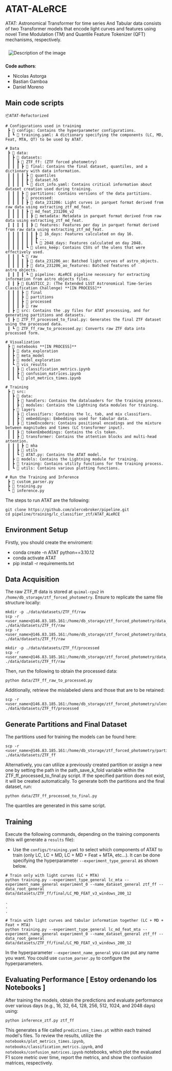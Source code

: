 # ATAT-ALeRCE

ATAT: Astronomical Transformer for time series And Tabular data consists of two Transformer models that encode light curves and features using novel Time Modulation (TM) and Quantile Feature Tokenizer (QFT) mechanisms, respectively.

<img src="https://arxiv.org/html/2405.03078v2/x1.png" alt="Description of the image" style="background-color: white; padding: 10px;">

**Code authors**:
- Nicolas Astorga 
- Bastian Gamboa
- Daniel Moreno

## Main code scripts

```
📦ATAT-Refactorized

# Configurations used in training
 ┣ 📂 configs: Contains the hyperparameter configurations.
 ┃ ┗ 📜 training.yaml: A dictionary specifying the components (LC, MD, Feat, MTA, QT) to be used by ATAT.

# Data
 ┣ 📂 data:
 ┃ ┣ 📂 datasets:
 ┃ ┃ ┣ 📂 ZTF_ff: (ZTF forced photometry)
 ┃ ┃ ┃ ┣ 📂 final: Contains the final dataset, quantiles, and a dictionary with data information.
 ┃ ┃ ┃ ┃ ┣ 📂 quantiles
 ┃ ┃ ┃ ┃ ┣ 📜 dataset.h5
 ┃ ┃ ┃ ┃ ┗ 📜 dict_info.yaml: Contains critical information about dataset creation used during training.
 ┃ ┃ ┃ ┣ 📂 partitions: Contains versions of the data partitions.
 ┃ ┃ ┃ ┣ 📂 processed: 
 ┃ ┃ ┃ ┃ ┣ 📂 data_231206: Light curves in parquet format derived from raw data using extracting_ztf_md_feat.
 ┃ ┃ ┃ ┃ ┣ 📂 md_feat_231206_v2
 ┃ ┃ ┃ ┃ ┃ ┣ 📂 metadata: Metadata in parquet format derived from raw data using extracting_ztf_md_feat.
 ┃ ┃ ┃ ┃ ┃ ┣ 📂 features: Features per day in parquet format derived from raw data using extracting_ztf_md_feat.
 ┃ ┃ ┃ ┃ ┃ ┃ ┣ 📂 16_days: Features calculated on day 16.
 ┃ ┃ ┃ ┃ ┃ ┃ ┣ ...  
 ┃ ┃ ┃ ┃ ┃ ┃ ┗ 📂 2048_days: Features calculated on day 2048.
 ┃ ┃ ┃ ┃ ┗ 📂 ulens_keep: Contains CSVs of the ulens that were effectively used.
 ┃ ┃ ┃ ┗ 📂 raw 
 ┃ ┃ ┃ ┃ ┣ 📂 data_231206_ao: Batched light curves of astro_objects.
 ┃ ┃ ┃ ┃ ┣ 📂 data_231206_ao_features: Batched features of astro_objects.
 ┃ ┃ ┃ ┃ ┗ 📂 pipeline: ALeRCE pipeline necessary for extracting information from astro_objects files.
 ┃ ┃ ┣ 📂 ELASTICC_2: (The Extended LSST Astronomical Time-Series Classification Challenge) **[IN PROCESS]**
 ┃ ┃ ┃ ┣ 📂 final 
 ┃ ┃ ┃ ┣ 📂 partitions
 ┃ ┃ ┃ ┣ 📂 processed 
 ┃ ┃ ┃ ┣ 📂 raw 
 ┃ ┣ 📂 src: Contains the .py files for ATAT processing, and for generating partitions and datasets. 
 ┃ ┣ 📜 ZTF_ff_processed_to_final.py: Generates the final ZTF dataset using the processed data.
 ┃ ┗ 📜 ZTF_ff_raw_to_processed.py: Converts raw ZTF data into processed form.

# Visualization
 ┣ 📂 notebooks **[IN PROCESS]**
 ┃ ┣ 📂 data_exploration 
 ┃ ┣ 📂 meta_model 
 ┃ ┣ 📂 model_exploration
 ┃ ┗ 📂 vis_results 
 ┃ ┃ ┣ 📜 classification_metrics.ipynb 
 ┃ ┃ ┣ 📜 confusion_matrices.ipynb 
 ┃ ┃ ┗ 📜 plot_metrics_times.ipynb 

# Training
 ┣ 📂 src: 
 ┃ ┣ 📂 data:
 ┃ ┃ ┣ 📂 handlers: Contains the dataloaders for the training process.
 ┃ ┃ ┣ 📂 modules: Contains the Lightning data modules for training.
 ┃ ┣ 📂 layers 
 ┃ ┃ ┣ 📂 classifiers: Contains the lc, tab, and mix classifiers.
 ┃ ┃ ┣ 📂 embeddings: Embeddings used for tabular data.
 ┃ ┃ ┣ 📂 timeEncoders: Contains positional encodings and the mixture between magnitudes and times (LC transformer input).
 ┃ ┃ ┣ 📂 tokenEmbeddings: Contains the cls token.
 ┃ ┃ ┣ 📂 transformer: Contains the attention blocks and multi-head attention.
 ┃ ┃ ┃ ┣ 📂 mha
 ┃ ┃ ┣ 📂 utils
 ┃ ┃ ┗ 📜 ATAT.py: Contains the ATAT model.
 ┃ ┣ 📂 models: Contains the Lightning module for training.
 ┃ ┣ 📂 training: Contains utility functions for the training process.
 ┃ ┗ 📂 utils: Contains various plotting functions.

# Run the Training and Inference
 ┣ 📜 custom_parser.py
 ┣ 📜 training.py
 ┗ 📜 inference.py 
 ```

The steps to run ATAT are the following:

```
git clone https://github.com/alercebroker/pipeline.git
cd pipeline/training/lc_classifier_ztf/ATAT_ALeRCE
```

## Environment Setup

Firstly, you should create the enviroment:

- conda create -n ATAT python==3.10.12
- conda activate ATAT
- pip install -r requirements.txt

## Data Acquisition 

The raw ZTF_ff data is stored at `quimal-cpu2` in `/home/db_storage/ztf_forced_photometry`. Ensure to replicate the same file structure locally: 

```
mkdir -p ./data/datasets/ZTF_ff/raw
scp -r <user_name>@146.83.185.161:/home/db_storage/ztf_forced_photometry/data_231206_ao ./data/datasets/ZTF_ff/raw 
scp -r <user_name>@146.83.185.161:/home/db_storage/ztf_forced_photometry/data_231206_ao_features ./data/datasets/ZTF_ff/raw
```

```
mkdir -p ./data/datasets/ZTF_ff/processed
scp -r <user_name>@146.83.185.161:/home/db_storage/ztf_forced_photometry/data_231206 ./data/datasets/ZTF_ff/raw 
```

Then, run the following to obtain the processed data:

```
python data/ZTF_ff_raw_to_processed.py
```

Additionally, retrieve the mislabeled ulens and those that are to be retained:

```
scp -r <user_name>@146.83.185.161:/home/db_storage/ztf_forced_photometry/ulens_keep ./data/datasets/ZTF_ff/processed 
```

## Generate Partitions and Final Dataset

The partitions used for training the models can be found here:
```
scp -r <user_name>@146.83.185.161:/home/db_storage/ztf_forced_photometry/partitions ./data/datasets/ZTF_ff 
```

Alternatively, you can utilize a previously created partition or assign a new one by setting the path in the path_save_k_fold variable within the ZTF_ff_processed_to_final.py script. If the specified partition does not exist, it will be created automatically. To generate both the partitions and the final dataset, run:

```
python data/ZTF_ff_processed_to_final.py
```

The quantiles are generated in this same script.

## Training

Execute the following commands, depending on the training components (this will generate a `results` file):

* Use the `configs/training.yaml`  to select which components of ATAT to train (only LC, LC + MD, LC + MD + Feat + MTA, etc...). It can be done specifying the hyperparameter `--experiment_type_general` as shown below.

```
# Train only with light curves (LC + MTA)
python training.py --experiment_type_general lc_mta --experiment_name_general experiment_0 --name_dataset_general ztf_ff --data_root_general data/datasets/ZTF_ff/final/LC_MD_FEAT_v3_windows_200_12

.
.
.

# Train with light curves and tabular information together (LC + MD + Feat + MTA)
python training.py --experiment_type_general lc_md_feat_mta --experiment_name_general experiment_0 --name_dataset_general ztf_ff --data_root_general data/datasets/ZTF_ff/final/LC_MD_FEAT_v3_windows_200_12
```

In the hyperparameter `--experiment_name_general` you can put any name you want. You could use `custom_parser.py` to configure the hyperparameters.

## Evaluating Performance [ Estoy ordenando los Notebooks ]

After training the models, obtain the predictions and evaluate performance over various days (e.g., 16, 32, 64, 128, 256, 512, 1024, and 2048 days) using:

```
python inference_ztf.py ztf_ff
```

This generates a file called `predictions_times.pt` within each trained model's files. To review the results, utilize the `notebooks/plot_metrics_times.ipynb`, `notebooks/classification_metrics.ipynb`, and `notebooks/confusion_matrices.ipynb` notebooks, which plot the evaluated F1 score metric over time, report the metrics, and show the confusion matrices, respectively.

